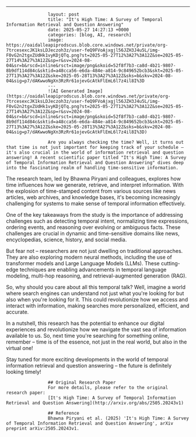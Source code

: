 ---
                    layout: post
                    title: "It's High Time: A Survey of Temporal Information Retrieval and Question Answering"
                    date: 2025-05-27 14:27:13 +0000
                    categories: [blog, AI, research]
                    image: https://oaidalleapiprodscus.blob.core.windows.net/private/org-7trcesexcJK1ksLDJeczoh3z/user-feQ9FVoAjxgjl56JZH3J4u5L/img-F0vG2n2tgxZUdHk1vyKDjQTq.png?st=2025-05-27T12%3A27%3A12Z&se=2025-05-27T14%3A27%3A12Z&sp=r&sv=2024-08-04&sr=b&rscd=inline&rsct=image/png&skoid=52f8f7b3-ca8d-4b21-9807-8b9df114d84c&sktid=a48cca56-e6da-484e-a814-9c849652bcb3&skt=2025-05-27T13%3A27%3A12Z&ske=2025-05-28T13%3A27%3A12Z&sks=b&skv=2024-08-04&sig=p7/dAKwwoNgXn3RzRr61ojevGcAtkFlEmL6l7z4il8I%3D
                    ---
                    ![AI Generated Image](https://oaidalleapiprodscus.blob.core.windows.net/private/org-7trcesexcJK1ksLDJeczoh3z/user-feQ9FVoAjxgjl56JZH3J4u5L/img-F0vG2n2tgxZUdHk1vyKDjQTq.png?st=2025-05-27T12%3A27%3A12Z&se=2025-05-27T14%3A27%3A12Z&sp=r&sv=2024-08-04&sr=b&rscd=inline&rsct=image/png&skoid=52f8f7b3-ca8d-4b21-9807-8b9df114d84c&sktid=a48cca56-e6da-484e-a814-9c849652bcb3&skt=2025-05-27T13%3A27%3A12Z&ske=2025-05-28T13%3A27%3A12Z&sks=b&skv=2024-08-04&sig=p7/dAKwwoNgXn3RzRr61ojevGcAtkFlEmL6l7z4il8I%3D)
                    
                    Are you always checking the time? Well, it turns out that time is not just important for keeping track of your schedule – it's also crucial in the world of information retrieval and question answering! A recent scientific paper titled "It's High Time: A Survey of Temporal Information Retrieval and Question Answering" dives deep into the fascinating realm of handling time-sensitive information.

The research team, led by Bhawna Piryani and colleagues, explores how time influences how we generate, retrieve, and interpret information. With the explosion of time-stamped content from various sources like news articles, web archives, and knowledge bases, it's becoming increasingly challenging for systems to make sense of temporal information effectively.

One of the key takeaways from the study is the importance of addressing challenges such as detecting temporal intent, normalizing time expressions, ordering events, and reasoning over evolving or ambiguous facts. These challenges are crucial in dynamic and time-sensitive domains like news, encyclopedias, science, history, and social media.

But fear not – researchers are not just dwelling on traditional approaches. They are also exploring modern neural methods, including the use of transformer models and Large Language Models (LLMs). These cutting-edge techniques are enabling advancements in temporal language modeling, multi-hop reasoning, and retrieval-augmented generation (RAG).

So, why should you care about all this temporal talk? Well, imagine a world where search engines can understand not just what you're looking for but also when you're looking for it. This could revolutionize how we access and interact with information, making searches more personalized, efficient, and accurate.

In a nutshell, this research has the potential to enhance our digital experiences and revolutionize how we navigate the vast sea of information available to us. So, next time you're searching for something online, remember – time is of the essence, not just in the real world, but also in the virtual one!

Stay tuned for more exciting developments in the world of temporal information retrieval and question answering – the future is definitely looking timely!
                    
                    ## Original Research Paper
                    For more details, please refer to the original research paper:
                    [It's High Time: A Survey of Temporal Information Retrieval and Question Answering](http://arxiv.org/abs/2505.20243v1)
                    
                    ## Reference
                    Bhawna Piryani et al. (2025) 'It's High Time: A Survey of Temporal Information Retrieval and Question Answering', arXiv preprint arXiv:2505.20243v1.
                    